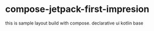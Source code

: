 # compose-jetpack-first-impresion
this is sample layout build with compose. declarative ui kotlin base

